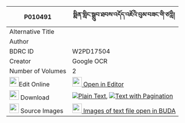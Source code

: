 |P010491|སྨིན་གླིང་སྒྲུབ་ཐབས་འདོད་འཇོའི་བུམ་བཟང་གི་ཙཀླི། 
| --- | --- 
|Alternative Title |
|Author | 
|BDRC ID | W2PD17504
|Creator | Google OCR
|Number of Volumes| 2
|<img width="25" src="https://img.icons8.com/color/25/000000/edit-property.png">Edit Online| [<img width="25" src="https://avatars.githubusercontent.com/u/45091458?s=200&v=4"> Open in Editor](http://editor.openpecha.org/P010491)
|<img width="25" src="https://img.icons8.com/fluent/48/000000/download-2.png"/>  Download | [![](https://img.icons8.com/color/20/000000/txt.png)Plain Text](https://github.com/Openpecha/P010491/releases/download/v1/min_ling_drubtab_dojo_i_bum_za_plain_P010491.zip), [![](https://img.icons8.com/color/20/000000/txt.png)Text with Pagination](https://github.com/Openpecha/P010491/releases/download/v1/min_ling_drubtab_dojo_i_bum_za_pages_P010491.zip)
|<img width="25" src="https://img.icons8.com/plasticine/100/000000/pictures-folder.png"/>  Source Images | [<img width="25" src="https://library.bdrc.io/icons/BUDA-small.svg"> Images of text file open in BUDA](https://library.bdrc.io/show/bdr:W2PD17504)